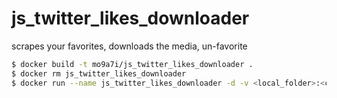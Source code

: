 # js_twitter_likes_downloader
 scrapes your favorites, downloads the media, un-favorite
 

```bash
$ docker build -t mo9a7i/js_twitter_likes_downloader .
$ docker rm js_twitter_likes_downloader
$ docker run --name js_twitter_likes_downloader -d -v <local_folder>:<container_folder> mo9a7i/js_twitter_likes_downloader 
```

